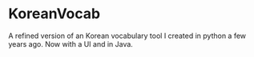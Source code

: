 # KoreanVocab
A refined version of an Korean vocabulary tool I created in python a few years ago. Now with a UI and in Java.
